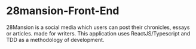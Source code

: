 # 28mansion-Front-End
28Mansion is a social media which users can post their chronicles, essays or articles. made for writers. This application uses ReactJS/Typescript and TDD as a methodology of development.
